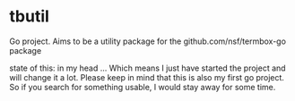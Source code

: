 tbutil
======

Go project. Aims to be a utility package for the github.com/nsf/termbox-go package

state of this: in my head ...
Which means I just have started the project and will change it a lot.
Please keep in mind that this is also my first go project.
So if you search for something usable, I would stay away for some time.
